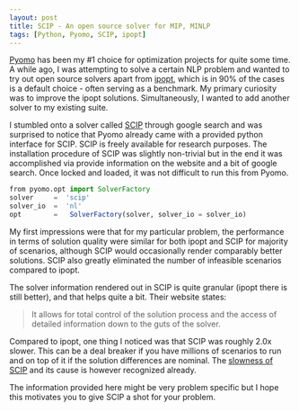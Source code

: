 ```yaml
---
layout: post
title: SCIP - An open source solver for MIP, MINLP 
tags: [Python, Pyomo, SCIP, ipopt]
---
```


[Pyomo](https://pyomo.readthedocs.io/en/stable/) has been my #1 choice for optimization projects for quite some time. A while ago, I was attempting to solve a certain NLP problem and wanted to try out open source solvers apart from [ipopt](https://coin-or.github.io/Ipopt/), which is in 90% of the cases is a default choice - often serving as a benchmark. My primary curiosity was to improve the ipopt solutions. Simultaneously, I wanted to add another solver to my existing suite. 

I stumbled onto a solver called [SCIP](https://www.scipopt.org/index.php#about) through google search and was surprised to notice that Pyomo already came with a provided python interface for SCIP. SCIP is freely available for research purposes. The installation procedure of SCIP was slightly non-trivial but in the end it was accomplished via provide information on the website and a bit of google search. Once locked and loaded, it was not difficult to run this from Pyomo. 

```julia
from pyomo.opt import SolverFactory
solver     =  'scip'               
solver_io  =  'nl'                  
opt        =   SolverFactory(solver, solver_io = solver_io)
```

My first impressions were that for my particular problem, the performance in terms of solution quality were similar for both ipopt and SCIP for majority of scenarios, although SCIP would occasionally render comparably better solutions. SCIP also greatly eliminated the number of infeasible scenarios compared to ipopt.    

The solver information rendered out in SCIP is quite granular (ipopt there is still better), and that helps quite a bit. Their website states: 

> It allows for total control of the solution process and the access of detailed information down to the guts of the solver.

Compared to ipopt, one thing I noticed was that SCIP was roughly 2.0x slower. This can be a deal breaker if you have millions of scenarios to run and on top of it if the solution differences are nominal. The [slowness of SCIP](https://or.stackexchange.com/a/6796/113) and its cause is however recognized already.   

The information provided here might be very problem specific but I hope this motivates you to give SCIP a shot for your problem.

 